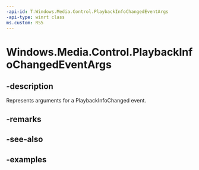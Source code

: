 ```yaml
---
-api-id: T:Windows.Media.Control.PlaybackInfoChangedEventArgs
-api-type: winrt class
ms.custom: RS5
---
```


<!-- Class syntax.
public class PlaybackInfoChangedEventArgs 
-->

# Windows.Media.Control.PlaybackInfoChangedEventArgs

## -description
Represents arguments for a PlaybackInfoChanged event.

## -remarks

## -see-also

## -examples

